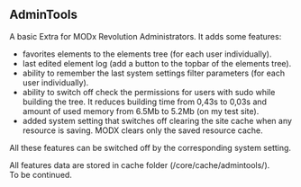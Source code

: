 ## AdminTools

A basic Extra for MODx Revolution Administrators. It adds some features:
- favorites elements to the elements tree (for each user individually).
- last edited element log (add a button to the topbar of the elements tree).
- ability to remember the last system settings filter parameters (for each user individually).
- ability to switch off check the permissions for users with sudo while building the tree. It reduces building time from 0,43s to 0,03s and amount of used memory from 6.5Mb to 5.2Mb (on my test site).
- added system setting that switches off clearing the site cache when any resource is saving. MODX clears only the saved resource cache. 

All these features can be switched off by the corresponding system setting.

All features data are stored in cache folder (/core/cache/admintools/).  
To be continued.